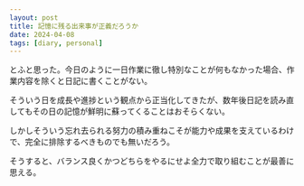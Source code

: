 ```yaml
---
layout: post
title: 記憶に残る出来事が正義だろうか
date: 2024-04-08
tags: [diary, personal]
---
```


とふと思った。今日のように一日作業に徹し特別なことが何もなかった場合、作業内容を除くと日記に書くことがない。


そういう日を成長や進捗という観点から正当化してきたが、数年後日記を読み直してもその日の記憶が鮮明に蘇ってくることはおそらくない。


しかしそういう忘れ去られる努力の積み重ねこそが能力や成果を支えているわけで、完全に排除するべきものでも無いだろう。


そうすると、バランス良くかつどちらをやるにせよ全力で取り組むことが最善に思える。
